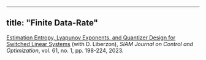 -------
title: "Finite Data-Rate"
------


<a href="https://epubs.siam.org/doi/10.1137/21M1411871">Estimation Entropy, Lyapunov Exponents, and Quantizer Design for Switched Linear Systems</a> (with D. Liberzon), *SIAM Journal on Control and Optimization*, vol. 61, no. 1, pp. 198-224, 2023.
